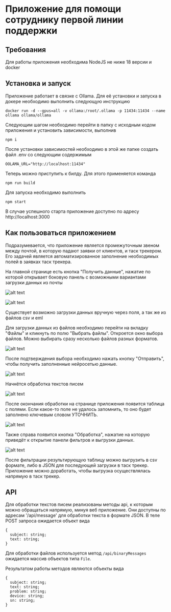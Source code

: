 # Приложение для помощи сотруднику первой линии поддержки

## Требования

Для работы приложения необходима NodeJS не ниже 18 версии и docker

## Установка и запуск

Приложение работает в связке с Ollama.
Для её установки и запуска в докере необходимо выполнить следующую инструкцию

```
docker run -d --gpus=all -v ollama:/root/.ollama -p 11434:11434 --name ollama ollama/ollama
```

Следующим шагом необходимо перейти в папку с исходным кодом приложения и установить зависимости, выполнив

```
npm i
```

После установки зависимостей необходимо в этой же папке создать файл .env со следующим содержимым

```
OOLAMA_URL="http://localhost:11434"
```

Теперь можно приступить к билду. Для этого применяется команда

```
npm run build
```

Для запуска необходимо выполнить

```
npm start
```

В случае успешного старта приложение доступно по адресу http://localhost:3000

## Как пользоваться приложением

Подразумевается, что приложение является промежуточным звеном между почтой, в которую падают заявки от клиентов, и таск трекером. Его задачей является автоматизированное заполнение необходимых полей в заявках таск трекера.

На главной странице есть кнопка "Получить данные", нажатие по которой открывает боковую панель с возможными вариантами загрузки данных из почты

![alt text](images/image.png)

![alt text](images/image-1.png)

Существует возможно загрузки данных вручную через поля, а так же из файлов csv и eml

Для загрузки данных из файлов необходимо перейти на вкладку "Файлы" и кликнуть по полю "Выбрать файлы". Откроется окно выбора файлов. Можно выбирать сразу несколько файлов разных форматов.

![alt text](images/image-2.png)

После подтверждения выбора необходимо нажать кнопку "Отправить", чтобы получить заполненные нейросетью данные.

![alt text](images/image-3.png)

Начнётся обработка текстов писем

![alt text](images/image-4.png)

После окончания обработки на странице приложения появится таблица с полями. Если какое-то поле не удалось запомнить, то оно будет заполнено ключевым словом УТОЧНИТЬ.

![alt text](images/image-5.png)

Также справа появится кнопка "Обработка", нажатие на которую приведёт к открытие панели фильтров и выгрузки данных.

![alt text](images/image-6.png)

После фильтрации результирующую таблицу можно выгрузить в csv формате, либо в JSON для последующей загрузки в таск трекер. Приложение можно доработать, чтобы выгрузка осуществлялась напрямую в таск трекер.

## API

Для обработки текстов писем реализованы методы api, к которым можно обращаться напрямую, минуя веб приложение. Они доступны по адресам '/api/message' для обработки текста в формате JSON. В теле POST запроса ожидается объект вида
```
{
  subject: string;
  text: string;
}
```

Для обработки файлов используется метод `/api/binaryMessages` ожидается массив объектов типа `File`.

Результатом работы методов являются объекты вида
```
{
  subject: string;
  text: string;
  problem: string;
  device: string;
  sn: string;
}
```
